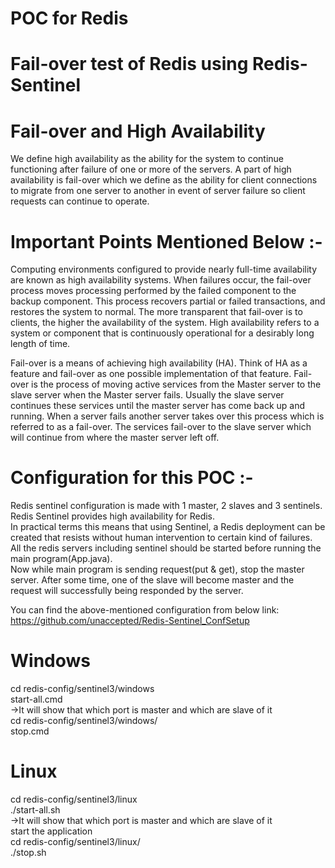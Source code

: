 # POC for Redis
# Fail-over test of Redis using Redis-Sentinel
# Fail-over and High Availability

We define high availability as the ability for the system to continue functioning after failure of one or more of the servers. A part of high availability is fail-over which we define as the ability for client connections to migrate from one server to another in event of server failure so client requests can continue to operate.

# Important Points Mentioned Below :-
Computing environments configured to provide nearly full-time availability are known as high availability systems.
When failures occur, the fail-over process moves processing performed by the failed component to the backup component. This process  recovers partial or failed transactions, and restores the system to normal.  The more transparent that fail-over is to clients, the higher the availability of the system.
High availability refers to a system or component that is continuously operational for a desirably long length of time. 

Fail-over is a means of achieving high availability (HA). Think of HA as a feature and fail-over as one possible implementation of that feature. 
Fail-over is the process of moving active services from the Master server to the slave server when the Master server fails. Usually the slave server continues these services until the master server has come back up and running. When a server fails another server takes over this process which is referred to as a fail-over. The services fail-over to the slave server which will continue from where the master server left off.

# Configuration for this POC :-
Redis sentinel configuration is made with 1 master, 2 slaves and 3 sentinels. Redis Sentinel provides high availability for Redis.  
In practical terms this means that using Sentinel, a Redis deployment can be created that resists without human intervention to certain kind of failures.  
All the redis servers including sentinel should be started before running the main program(App.java).  
Now while main program is sending request(put & get), stop the master server. After some time, one of the slave will become master and the request will successfully being responded by the server.  

You can find the above-mentioned configuration from below link:  
https://github.com/unaccepted/Redis-Sentinel_ConfSetup

# Windows  
cd redis-config/sentinel3/windows  
start-all.cmd  
->It will show that which port is master and which are slave of it  
cd redis-config/sentinel3/windows/<master-server>  
stop.cmd  

# Linux
cd redis-config/sentinel3/linux  
./start-all.sh  
->It will show that which port is master and which are slave of it  
start the application  
cd redis-config/sentinel3/linux/<master-server>  
./stop.sh



